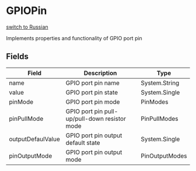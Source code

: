 # GPIOPin
[switch to Russian](/ScriptingAPI/ru/Electronics/Microcontrollers/GPIOPin.cs.md)

 Implements properties and functionality of GPIO port pin

## Fields
| Field | Description | Type |
|--|--|--|
|name|     GPIO port pin name|System.String|
|value|     GPIO port pin state|System.Single|
|pinMode|     GPIO port pin mode|PinModes|
|pinPullMode|     GPIO port pin pull-up/pull-down resistor mode|PinPullModes|
|outputDefaulValue|     GPIO port pin output default state         |System.Single|
|pinOutputMode|     GPIO port pin output mode       |PinOutputModes|
